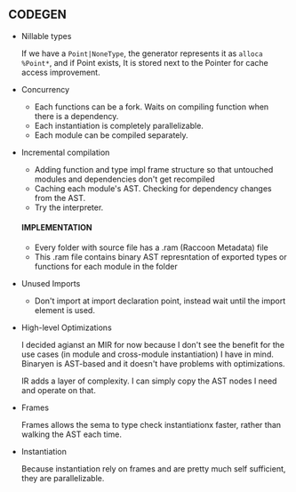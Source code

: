 ## CODEGEN
- Nillable types

    If we have a `Point|NoneType`, the generator represents it as `alloca %Point*`, and if Point exists,
    It is stored next to the Pointer for cache access improvement.

- Concurrency

    - Each functions can be a fork. Waits on compiling function when there is a dependency.
    - Each instantiation is completely parallelizable.
    - Each module can be compiled separately.

- Incremental compilation

    - Adding function and type impl frame structure so that untouched modules and dependencies don't get recompiled
    - Caching each module's AST. Checking for dependency changes from the AST.
    - Try the interpreter.

    #### IMPLEMENTATION

    - Every folder with source file has a .ram (Raccoon Metadata) file
    - This .ram file contains binary AST represntation of exported types or functions for each module in the folder


- Unused Imports

    - Don't import at import declaration point, instead wait until the import element is used.

- High-level Optimizations

    I decided agianst an MIR for now because I don't see the benefit for the use cases (in module and cross-module instantiation) I have in mind. Binaryen is AST-based and it doesn't have problems with optimizations.

    IR adds a layer of complexity. I can simply copy the AST nodes I need and operate on that.

- Frames

    Frames allows the sema to type check instantiationx faster, rather than walking the AST each time.

- Instantiation

    Because instantiation rely on frames and are pretty much self sufficient, they are parallelizable.
